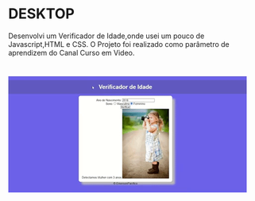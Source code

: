 
# DESKTOP
Desenvolvi um Verificador de Idade,onde usei um pouco de Javascript,HTML e CSS.
O Projeto foi realizado como parâmetro de aprendizem do Canal Curso em Video.





![enter image description here](https://github.com/emersonpacifico/Verificador-de-Idade/blob/master/img/giphy%20verificador.gif?raw=true)
=======
